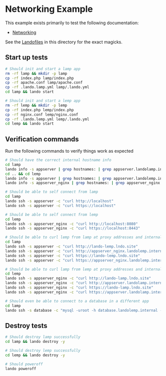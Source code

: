 Networking Example
==================

This example exists primarily to test the following documentation:

* [Networking](http://docs.devwithlando.io/config/networking.html)

See the [Landofiles](http://docs.devwithlando.io/config/lando.html) in this directory for the exact magicks.

Start up tests
--------------

```bash
# Should init and start a lamp app
rm -rf lamp && mkdir -p lamp
cp -rf index.php lamp/index.php
cp -rf apache.conf lamp/apache.conf
cp -rf .lando.lamp.yml lamp/.lando.yml
cd lamp && lando start

# Should init and start a lemp app
rm -rf lemp && mkdir -p lemp
cp -rf index.php lemp/index.php
cp -rf nginx.conf lemp/nginx.conf
cp -rf .lando.lemp.yml lemp/.lando.yml
cd lemp && lando start
```

Verification commands
---------------------

Run the following commands to verify things work as expected

```bash
# Should have the correct internal hostname info
cd lamp
lando info -s appserver | grep hostnames: | grep appserver.landolamp.internal
cd .. && cd lemp
lando info -s appserver | grep hostnames: | grep appserver.landolemp.internal
lando info -s appserver_nginx | grep hostnames: | grep appserver_nginx.landolemp.internal

# Should be able to self connect from lamp
cd lamp
lando ssh -s appserver -c "curl http://localhost"
lando ssh -s appserver -c "curl https://localhost"

# Should be able to self connect from lemp
cd lemp
lando ssh -s appserver_nginx -c "curl http://localhost:8080"
lando ssh -s appserver_nginx -c "curl https://localhost:8443"

# Should be able to curl lemp from lamp at proxy addresses and internal hostnames
cd lamp
lando ssh -s appserver -c "curl http://lando-lemp.lndo.site"
lando ssh -s appserver -c "curl http://appserver_nginx.landolemp.internal:8080"
lando ssh -s appserver -c "curl https://lando-lemp.lndo.site"
lando ssh -s appserver -c "curl https://appserver_nginx.landolemp.internal:8443"

# Should be able to curl lamp from lemp at proxy addresses and internal hostname
cd lemp
lando ssh -s appserver_nginx -c "curl http://lando-lamp.lndo.site"
lando ssh -s appserver_nginx -c "curl http://appserver.landolamp.internal"
lando ssh -s appserver_nginx -c "curl https://lando-lamp.lndo.site"
lando ssh -s appserver_nginx -c "curl https://appserver.landolamp.internal"

# Should even be able to connect to a database in a different app
cd lamp
lando ssh -s database -c "mysql -uroot -h database.landolemp.internal -e 'quit'"
```

Destroy tests
-------------

```bash
# Should destroy lamp successfully
cd lamp && lando destroy -y

# Should destroy lemp successfully
cd lemp && lando destroy -y

# Should poweroff
lando poweroff
```
